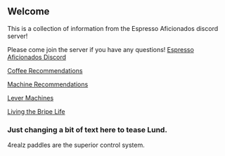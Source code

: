 ## Welcome
This is a collection of information from the Espresso Aficionados discord server!

Please come join the server if you have any questions! [Espresso Aficionados Discord](https://discord.gg/FckG4CBKQt)

[Coffee Recommendations](coffee.md)

[Machine Recommendations](machines.md)

[Lever Machines](levers.md)

[Living the Bripe Life](bripe.md)




### Just changing a bit of text here to tease Lund.

4realz paddles are the superior control system.
